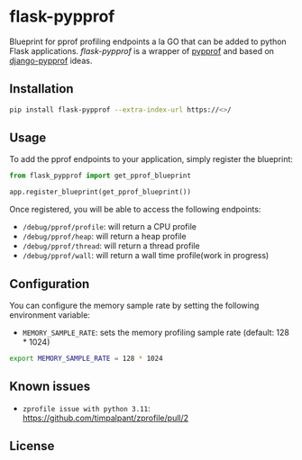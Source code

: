 # flask-pypprof

Blueprint for pprof profiling endpoints a la GO that can be added to python Flask applications. *flask-pypprof* is a wrapper of [pypprof] and based on [django-pypprof] ideas.

## Installation

```bash
pip install flask-pypprof --extra-index-url https://<>/
```

## Usage

To add the pprof endpoints to your application, simply register the blueprint:

```python
from flask_pypprof import get_pprof_blueprint

app.register_blueprint(get_pprof_blueprint())
```

Once registered, you will be able to access the following endpoints:

* `/debug/pprof/profile`: will return a CPU profile
* `/debug/pprof/heap`: will return a heap profile
* `/debug/pprof/thread`: will return a thread profile
* `/debug/pprof/wall`: will return a wall time profile(work in progress)

## Configuration

You can configure the memory sample rate by setting the following environment variable:

* `MEMORY_SAMPLE_RATE`: sets the memory profiling sample rate (default: 128 * 1024)

```bash
export MEMORY_SAMPLE_RATE = 128 * 1024
```

## Known issues
* `zprofile issue with python 3.11`:  https://github.com/timpalpant/zprofile/pull/2 


## License

[pypprof]: https://github.com/timpalpant/pypprof
[django-pypprof]:https://gitlab.com/prologin/tech/packages/django-pypprof
